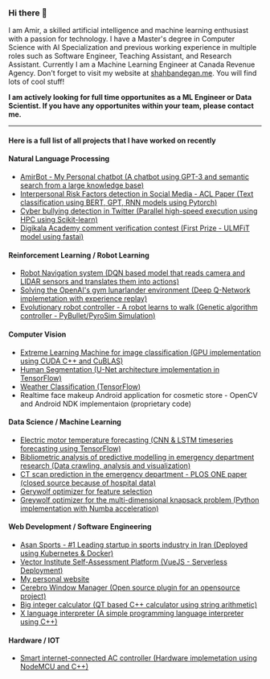 ### Hi there 👋

I am Amir, a skilled artificial intelligence and machine learning enthusiast with a passion for technology. I have a Master's degree in Computer Science with AI Specialization and previous working experience in multiple roles such as Software Engineer, Teaching Assistant, and Research Assistant. Currently I am a Machine Learning Engineer at Canada Revenue Agency. Don't forget to visit my website at [shahbandegan.me](https://shahbandegan.me). You will find lots of cool stuff!

**I am actively looking for full time opportunites as a ML Engineer or Data Scientist. If you have any opportunites within your team, please contact me.**

---
#### Here is a full list of all projects that I have worked on recently

#### Natural Language Processing
- [AmirBot - My Personal chatbot (A chatbot using GPT-3 and semantic search from a large knowledge base)](https://gist.github.com/am-shb/cbac06e4631c519c60f309633ac1ca56)
- [Interpersonal Risk Factors detection in Social Media - ACL Paper (Text classification using BERT, GPT, RNN models using Pytorch)](https://github.com/am-shb/irf-acl)
- [Cyber bullying detection in Twitter (Parallel high-speed execution using HPC using Scikit-learn)](https://github.com/am-shb/cyberbullying-detection)
- [Digikala Academy comment verification contest (First Prize - ULMFiT model using fastai)](https://github.com/am-shb/digikala-contest)


#### Reinforcement Learning / Robot Learning
- [Robot Navigation system (DQN based model that reads camera and LIDAR sensors and translates them into actions)](https://github.com/am-shb/dqn-navigation)
- [Solving the OpenAI's gym lunarlander environment (Deep Q-Network implemetation with experience replay)](https://github.com/am-shb/lunarlander)
- [Evolutionary robot controller - A robot learns to walk (Genetic algorithm controller - PyBullet/PyroSim Simulation)](https://github.com/am-shb/evobots)


#### Computer Vision
- [Extreme Learning Machine for image classification (GPU implementation using CUDA C++ and CuBLAS)](https://github.com/am-shb/cuda-elm)
- [Human Segmentation (U-Net architecture implementation in TensorFlow)](https://github.com/am-shb/unet-segmentation)
- [Weather Classification (TensorFlow)](https://github.com/am-shb/weather-classification)
- Realtime face makeup Android application for cosmetic store - OpenCV and Android NDK implementaion (proprietary code)


#### Data Science / Machine Learning
- [Electric motor temperature forecasting (CNN & LSTM timeseries forecasting using TensorFlow)](https://github.com/am-shb/temperature-forecasting)
- [Bibliometric analysis of predictive modelling in emergency department research (Data crawling, analysis and visualization)](https://github.com/am-shb/ed-bibliometric)
- [CT scan prediction in the emergency department - PLOS ONE paper (closed source because of hospital data)](https://journals.plos.org/plosone/article?id=10.1371/journal.pone.0278229)
- [Gerywolf optimizer for feature selection](https://github.com/am-shb/gwo-feature-selection)
- [Greywolf optimizer for the multi-dimensional knapsack problem (Python implementation with Numba acceleration)](https://github.com/am-shb/gwo-mkp)


#### Web Development / Software Engineering
- [Asan Sports - #1 Leading startup in sports industry in Iran (Deployed using Kubernetes & Docker)](https://asansports.com)
- [Vector Institute Self-Assessment Platform (VueJS - Serverless Deployment)](https://assessment.vectorinstitute.ai)
- [My personal website](https://shahbandegan.me)
- [Cerebro Window Manager (Open source plugin for an opensource project)](https://github.com/am-shb/cerebro-window-manager)
- [Big integer calculator (QT based C++ calculator using string arithmetic)](https://github.com/am-shb/calculator)
- [X language interpreter (A simple programming language interpreter using C++)](https://github.com/am-shb/X-Interpreter)


#### Hardware / IOT
- [Smart internet-connected AC controller (Hardware implemetation using NodeMCU and C++)](https://github.com/am-shb/ac-controller)
